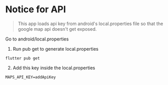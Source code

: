 # Notice for API

> This app loads api key from android's local.properties file so that the google map api doesn't get exposed.

Go to android/local.properties <br />
1. Run pub get to generate local.properties
```
flutter pub get
```
2. Add this key inside the local.properties
```
MAPS_API_KEY=addApiKey
```
